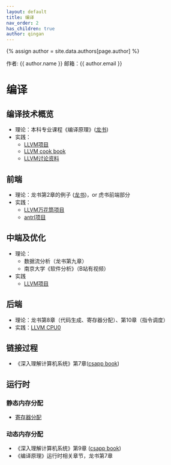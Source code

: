 ```yaml
---
layout: default
title: 编译
nav_order: 2
has_children: true
author: qingan
---
```

{% assign author = site.data.authors[page.author] %}
<div> 作者: {{ author.name }}  
 邮箱：{{ author.email }}
</div>

# 编译
## 编译技术概览
- 理论：本科专业课程《编译原理》([龙书](https://gitee.com/li-qingan/cs-docs/tree/master/ebooks/DragonBook2nd.pdf))
- 实践：
    - [LLVM项目](https://llvm.org)
    - [LLVM cook book](https://gitee.com/li-qingan/cs-docs/tree/master/ebooks/llvmCookBook.pdf)
    - [LLVM讨论资料](https://gitee.com/li-qingan/cs-docs/llvmSlides)

## 前端
- 理论：龙书第2章的例子 ([龙书](https://gitee.com/li-qingan/cs-docs/tree/master/ebooks/DragonBook2nd.pdf))，or 虎书前端部分
- 实践：
    - [LLVM万花筒项目](https://llvm.org/docs/tutorial/)
    - [antrl项目](https://github.com/antlr)

## 中端及优化
- 理论：
    - 数据流分析（龙书第九章）
    - 南京大学《软件分析》（B站有视频）
- 实践
    - [LLVM项目](https://www.llvm.org/docs/Passes.html)

## 后端
- 理论：龙书第8章（代码生成、寄存器分配）、第10章（指令调度）
- 实践：[LLVM CPU0](https://jonathan2251.github.io/lbd/llvmstructure.html)

## 链接过程
- 《深入理解计算机系统》第7章([csapp book](https://gitee.com/li-qingan/cs-docs/tree/master/ebooks/csappBook.pdf))

## 运行时
### 静态内存分配
- [寄存器分配](https://gitee.com/li-qingan/cs-docs/tree/master/ebooks/regAlloc.pptx)

### 动态内存分配
- 《深入理解计算机系统》第9章 ([csapp book](https://gitee.com/li-qingan/cs-docs/tree/master/ebooks/csappBook.pdf))
- 《编译原理》运行时相关章节，龙书第7章